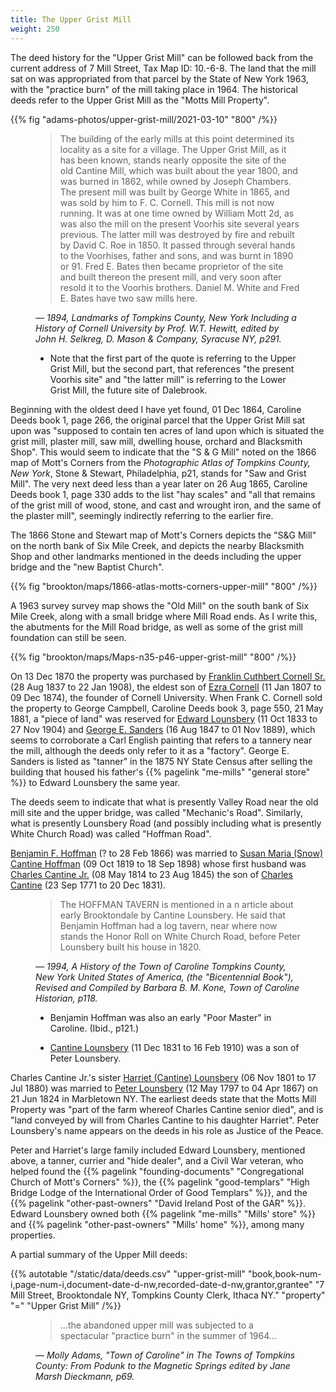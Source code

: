 ```yaml
---
title: The Upper Grist Mill
weight: 250
---
```


The deed history for the "Upper Grist Mill" can be followed back from the current address of 7 Mill Street, Tax Map ID: 10.-6-8. The land that the mill sat on was appropriated from that parcel by the State of New York 1963, with the "practice burn" of the mill taking place in 1964. The historical deeds refer to the Upper Grist Mill as the "Motts Mill Property".

<!--more-->

{{% fig "adams-photos/upper-grist-mill/2021-03-10" "800" /%}}

<figure>

> The building of the early mills at this point determined its locality as a site for a village. The Upper Grist Mill, as it has been known, stands nearly opposite the site of the old Cantine Mill, which was built about the year 1800, and was burned in 1862, while owned by Joseph Chambers. The present mill was built by George White in 1865, and was sold by him to F. C. Cornell. This mill is not now running. It was at one time owned by William Mott 2d, as was also the mill on the present Voorhis site several years previous. The latter mill was destroyed by fire and rebuilt by David C. Roe in 1850. It passed through several hands to the Voorhises, father and sons, and was burnt in 1890 or 91. Fred E. Bates then became proprietor of the site and built thereon the present mill, and very soon after resold it to the Voorhis brothers. Daniel M. White and Fred E. Bates have two saw mills here. 

<figcaption>
<cite>

— 1894, Landmarks of Tompkins County, New York Including a History of Cornell University by Prof. W.T. Hewitt, edited by John H. Selkreg, D. Mason & Company, Syracuse NY, p291.

</cite>
</figcaption>
<aside>

  - Note that the first part of the quote is referring to the Upper Grist Mill, but the second part, that references "the present Voorhis site" and "the latter mill" is referring to the Lower Grist Mill, the future site of Dalebrook.

</aside>
</figure>

Beginning with the oldest deed I have yet found, 01 Dec 1864, Caroline Deeds book 1, page 266, the original parcel that the Upper Grist Mill sat upon was "supposed to contain ten acres of land upon which is situated the grist mill, plaster mill, saw mill, dwelling house, orchard and Blacksmith Shop". This would seem to indicate that the "S & G Mill" noted on the 1866 map of Mott's Corners from the *Photographic Atlas of Tompkins County, New York*, Stone & Stewart, Philadelphia, p21, stands for "Saw and Grist Mill". The very next deed less than a year later on 26 Aug 1865, Caroline Deeds book 1, page 330 adds to the list "hay scales" and "all that remains of the grist mill of wood, stone, and cast and wrought iron, and the same of the plaster mill", seemingly indirectly referring to the earlier fire.

The 1866 Stone and Stewart map of Mott's Corners depicts the "S&G Mill" on the north bank of Six Mile Creek, and depicts the nearby Blacksmith Shop and other landmarks mentioned in the deeds including the upper bridge and the "new Baptist Church".

{{% fig "brookton/maps/1866-atlas-motts-corners-upper-mill" "800" /%}}

A 1963 survey survey map shows the "Old Mill" on the south bank of Six Mile Creek, along with a small bridge where Mill Road ends. As I write this, the abutments for the Mill Road bridge, as well as some of the grist mill foundation can still be seen. 

{{% fig "brookton/maps/Maps-n35-p46-upper-grist-mill" "800" /%}}

On 13 Dec 1870 the property was purchased by [Franklin Cuthbert Cornell Sr.](https://www.findagrave.com/memorial/172201621/franklin-cuthbert-cornell) (28 Aug 1837 to 22 Jan 1908), the eldest son of [Ezra Cornell](https://www.findagrave.com/memorial/233/ezra_cornell) (11 Jan 1807 to 09 Dec 1874), the founder of Cornell University. When Frank C. Cornell sold the property to George Campbell, Caroline Deeds book 3, page 550, 21 May 1881, a "piece of land" was reserved for [Edward Lounsbery](https://www.findagrave.com/memorial/89338793/edward_lounsbery) (11 Oct 1833 to 27 Nov 1904) and [George E. Sanders](https://www.findagrave.com/memorial/89338797/george_e_sanders) (16 Aug 1847 to 01 Nov 1889), which seems to corroborate a Carl English painting that refers to a tannery near the mill, although the deeds only refer to it as a "factory". George E. Sanders is listed as "tanner" in the 1875 NY State Census after selling the building that housed his father's {{% pagelink "me-mills" "general store" %}} to Edward Lounsbery the same year.

The deeds seem to indicate that what is presently Valley Road near the old mill site and the upper bridge, was called "Mechanic's Road". Similarly, what is presently Lounsbery Road (and possibly including what is presently White Church Road) was called "Hoffman Road".

[Benjamin F. Hoffman](https://www.findagrave.com/memorial/162158885/benjamin-f-hoffman) (? to 28 Feb 1866) was married to [Susan Maria (Snow) Cantine Hoffman](https://www.findagrave.com/memorial/170183129/susan_m_hoffman) (09 Oct 1819 to 18 Sep 1898) whose first husband was [Charles Cantine Jr.](https://www.findagrave.com/memorial/65298768/charles_cantine) (08 May 1814 to 23 Aug 1845) the son of [Charles Cantine](https://www.findagrave.com/memorial/65298470/charles_cantine) (23 Sep 1771 to 20 Dec 1831). 

<figure>

> The HOFFMAN TAVERN is mentioned in a n article about early Brooktondale by Cantine Lounsbery. He said that Benjamin Hoffman had a log tavern, near where now stands the Honor Roll on White Church Road, before Peter Lounsbery built his house in 1820.

<figcaption>
<cite>

— 1994, <em>A History of the Town of Caroline Tompkins County, New York United States of America</em>, (the "Bicentennial Book"), Revised and Compiled by Barbara B. M. Kone, Town of Caroline Historian, p118.

</cite>
</figcaption>
<aside>

  - Benjamin Hoffman was also an early "Poor Master" in Caroline. (Ibid., p121.)

  - [Cantine Lounsbery](https://www.findagrave.com/memorial/89338791/cantine-lounsbery) (11 Dec 1831 to 16 Feb 1910) was a son of Peter Lounsbery.

</aside>
</figure>

Charles Cantine Jr.'s sister [Harriet (Cantine) Lounsbery](https://www.findagrave.com/memorial/20788872/harriet_lounsbery) (06 Nov 1801 to 17 Jul 1880) was married to [Peter Lounsbery](https://www.findagrave.com/memorial/89249317/peter_lounsbery) (12 May 1797 to 04 Apr 1867) on 21 Jun 1824 in Marbletown NY. The earliest deeds state that the Motts Mill Property was "part of the farm whereof Charles Cantine senior died", and is "land conveyed by will from Charles Cantine to his daughter Harriet". Peter Lounsbery's name appears on the deeds in his role as Justice of the Peace. 

Peter and Harriet's large family included Edward Lounsbery, mentioned above, a tanner, currier and "hide dealer", and a Civil War veteran, who helped found the {{% pagelink "founding-documents" "Congregational Church of Mott's Corners" %}}, the {{% pagelink "good-templars" "High Bridge Lodge of the International Order of Good Templars" %}}, and the {{% pagelink "other-past-owners" "David Ireland Post of the GAR" %}}. Edward Lounsbery owned both {{% pagelink "me-mills" "Mills' store" %}} and {{% pagelink "other-past-owners" "Mills' home" %}}, among many properties.

A partial summary of the Upper Mill deeds:

{{% autotable "/static/data/deeds.csv" "upper-grist-mill" "book,book-num-i,page-num-i,document-date-d-nw,recorded-date-d-nw,grantor,grantee" "7 Mill Street, Brooktondale NY, Tompkins County Clerk, Ithaca NY." "property" "=" "Upper Grist Mill" /%}}

<figure>

> ...the abandoned upper mill was subjected to a spectacular "practice burn" in the summer of 1964... 

<figcaption>
<cite>

— Molly Adams, "Town of Caroline" in <em>The Towns of Tompkins County: From Podunk to the Magnetic Springs</em> edited by Jane Marsh Dieckmann, p69.

</cite>
</figcaption>
</figure>

